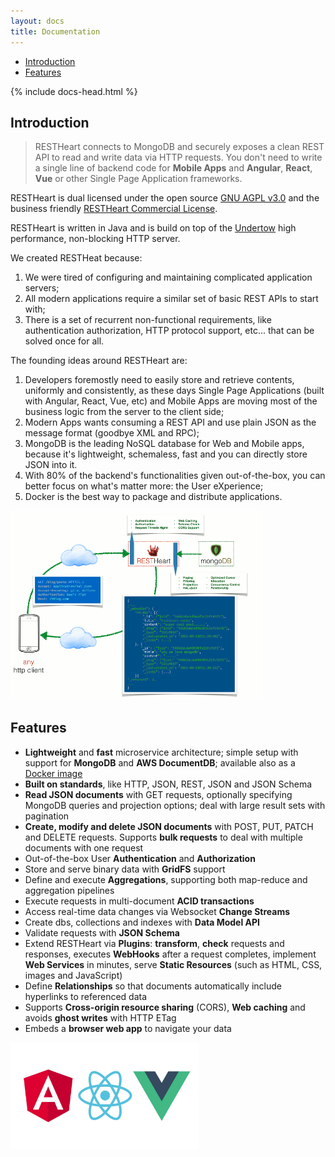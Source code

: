 ```yaml
---
layout: docs
title: Documentation
---
```


<div markdown="1" class="d-none d-xl-block col-xl-2 order-last bd-toc">

- [Introduction](#introduction)
- [Features](#features)

</div>

<div markdown="1" class="col-12 col-md-9 col-xl-8 py-md-3 bd-content">

{% include docs-head.html %}

## Introduction

> RESTHeart connects to MongoDB and securely exposes a clean REST API to read and write data via HTTP requests. You don't need to write a single line of backend code for **Mobile Apps** and  **Angular**, **React**, **Vue** or other Single Page Application frameworks.

RESTHeart is dual licensed under the open source [GNU AGPL v3.0](https://www.gnu.org/licenses/agpl-3.0.en.html) and the business friendly [RESTHeart Commercial License](/license).

RESTHeart is written in Java and is build on top of the [Undertow](http://undertow.io) high performance, non-blocking HTTP server. 

We created RESTHeat because:

 1. We were tired of configuring and maintaining complicated application servers;
 2. All modern applications require a similar set of basic REST APIs to start with;
 3. There is a set of recurrent non-functional requirements, like authentication authorization, HTTP protocol support, etc... that can be solved once for all.

The founding ideas around RESTHeart are:

  1. Developers foremostly need to easily store and retrieve contents, uniformly and consistently, as these days Single Page Applications (built with Angular, React, Vue, etc) and Mobile Apps are moving most of the business logic from the server to the client side;
  2. Modern Apps wants consuming a REST API and use plain JSON as the message format (goodbye XML and RPC);
  3. MongoDB is the leading NoSQL database for Web and Mobile apps, because it's lightweight, schemaless, fast and you can directly store JSON into it.
  4. With 80% of the backend's functionalities given out-of-the-box, you can better focus on what's matter more: the User eXperience;
  5. Docker is the best way to package and distribute applications.
  
  <img src="/images/what.png" width="80%" height="auto" class="image-center img-responsive" />

## Features

- **Lightweight** and **fast** microservice architecture; simple setup with support for **MongoDB** and **AWS DocumentDB**; available also as a [Docker image](https://hub.docker.com/r/softinstigate/restheart/)
- **Built on standards**, like HTTP, JSON, REST, JSON and JSON Schema
- **Read JSON documents** with GET requests, optionally specifying MongoDB queries and projection options; deal with large result sets with pagination
- **Create, modify and delete JSON documents** with POST, PUT, PATCH and DELETE requests. Supports **bulk requests** to deal with multiple documents with one request
- Out-of-the-box User **Authentication** and **Authorization**
- Store and serve binary data with **GridFS** support
- Define and execute **Aggregations**, supporting both map-reduce and aggregation pipelines
- Execute requests in multi-document **ACID transactions**
- Access real-time data changes via Websocket **Change Streams**
- Create dbs, collections and indexes with **Data Model API**
- Validate requests with **JSON Schema**
- Extend RESTHeart via **Plugins**: **transform**, **check** requests and responses, executes **WebHooks** after a request completes, implement **Web Services** in minutes, serve **Static Resources** (such as HTML, CSS, images and JavaScript)
- Define **Relationships** so that documents automatically include hyperlinks to referenced data
- Supports **Cross-origin resource sharing** (CORS), **Web caching** and avoids **ghost writes** with HTTP ETag
- Embeds a **browser web app** to navigate your data

<img src="/images/angular-react-vue.jpg" width="60%" height="auto" />

</div>
